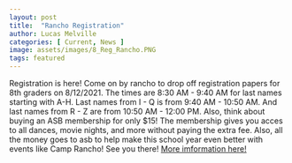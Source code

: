 ```yaml
---
layout: post
title:  "Rancho Registration"
author: Lucas Melville
categories: [ Current, News ]
image: assets/images/8_Reg_Rancho.PNG
tags: featured
---
```


Registration is here! Come on by rancho to drop off registration papers for 8th graders on 8/12/2021. The times are 8:30 AM - 9:40 AM for last names starting with A-H. Last names from 
 I - Q is from 9:40 AM - 10:50 AM. And last names from R - Z are from 10:50 AM - 12:00 PM. Also, think about buying an ASB membership for only $15! The membership gives you acces to all dances,
  movie nights, and more without paying the extra fee. Also, all the money goes to asb to help make this school year even better with events like Camp Rancho! See you there! 
    [More imformation here!](https://https://rancho.iusd.org/events/8th-grade-registration-0)
